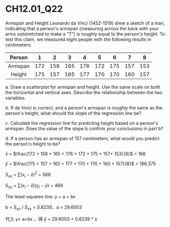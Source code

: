 # CH12.01_Q22 #

Armspan and Height
Leonardo da Vinci (1452-1519) drew a sketch of a man, indicating that a person's armspan (measuring across the back with your arms outstretched to make a "T") is roughly equal to the person's height. To test this claim, we measured eight people with the following results in centimeters:

| Person  |  1  |  2  |  3  |  4  |  5  |  6  |  7  |  8  |  
|:-------:|:---:|:---:|:---:|:---:|:---:|:---:|:---:|:---:|
| Armspan | 172 | 158 | 165 | 176 | 172 | 175 | 157 | 153 |
| Height  | 175 | 157 | 165 | 177 | 170 | 170 | 160 | 157 |

a. Draw a scatterplot for armspan and height. Use the same scale on both the horizontal and vertical axes.
Describe the relationship between the two variables.

b. If da Vinci is correct, and a person's armspan is roughly the same as the person's height, what should the slope of the regression line be?

c. Calculate the regression line for predicting height based on a person's armspan. Does the value of the slope b confirm your conclusions in part b?

d. If a person has an armspan of 157 centimeters, what would you predict the person's height to be?


$\bar{x}$ = $\frac{172 + 158 + 165 + 176 + 172 + 175 + 157+ 153}{8}$ = 166

$\bar{y}$ = $\frac{175 + 157 + 165 + 177 + 170 + 170 + 160 + 157}{8}$ = 166.375

$S_{xx}$ = $\sum{(x_i-\bar{x})^2}$ = 568

$S_{xy}$ = $\sum{(x_i-\bar{x})(y_i-\bar{y})}$ = 468

The least-squares line: y = a + bx 

b = $S_{xy}$ / $S_{xx}$ = 0.8239，a = 29.6003

代入 y= a+bx ，得 $\hat{y}$ = 29.6003 + 0.8239 * x

